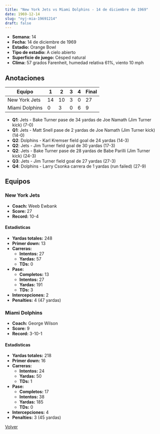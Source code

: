 ```yaml
---
title: "New York Jets vs Miami Dolphins - 14 de diciembre de 1969"
date: 1969-12-14
slug: "nyj-mia-19691214"
draft: false
---
```


- **Semana:** 14
- **Fecha:** 14 de diciembre de 1969
- **Estadio:** Orange Bowl
- **Tipo de estadio:** A cielo abierto
- **Superficie de juego:** Césped natural
- **Clima:** 57 grados Farenheit, humedad relativa 61%, viento 10 mph





## Anotaciones
| Equipo | 1 | 2 | 3 | 4 | Final |
|--------|---|---|---|---|-------|
| New York Jets  | 14 | 10 | 3 | 0  | 27 |
| Miami Dolphins  | 0 | 3 | 0 | 6  | 9 |
- **Q1**: Jets - Bake Turner pase de 34 yardas de Joe Namath (Jim Turner kick) (7-0)
- **Q1**: Jets - Matt Snell pase de 2 yardas de Joe Namath (Jim Turner kick) (14-0)
- **Q2**: Dolphins - Karl Kremser field goal de 24 yardas (14-3)
- **Q2**: Jets - Jim Turner field goal de 30 yardas (17-3)
- **Q2**: Jets - Bake Turner pase de 28 yardas de Babe Parilli (Jim Turner kick) (24-3)
- **Q3**: Jets - Jim Turner field goal de 27 yardas (27-3)
- **Q4**: Dolphins - Larry Csonka carrera de 1 yardas (run failed) (27-9)


## Equipos


### New York Jets
* **Coach:** Weeb Ewbank
* **Score:** 27
* **Record:** 10-4
#### Estadísticas
* **Yardas totales:** 248
* **Primer down:** 13
* **Carreras:**
  * **Intentos:** 27
  * **Yardas:** 57
  * **TDs:** 0
* **Pase:**
  * **Completos:** 13
  * **Intentos:** 27
  * **Yardas:** 191
  * **TDs:** 3
* **Intercepciones:** 2
* **Penalties:** 4 (47 yardas)

### Miami Dolphins
* **Coach:** George Wilson
* **Score:** 9
* **Record:** 3-10-1
#### Estadísticas
* **Yardas totales:** 218
* **Primer down:** 16
* **Carreras:**
  * **Intentos:** 24
  * **Yardas:** 50
  * **TDs:** 1
* **Pase:**
  * **Completos:** 17
  * **Intentos:** 38
  * **Yardas:** 185
  * **TDs:** 0
* **Intercepciones:** 4
* **Penalties:** 3 (45 yardas)


[Volver](/historia/1969)
